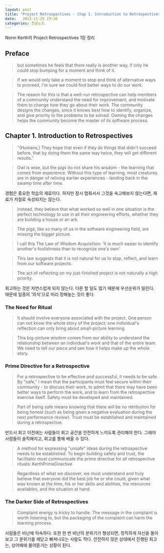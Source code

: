 ```yaml
---
layout: post
title: "Project Retrospectives - Chap 1. Introduction to Retrospectives"
date:   2013-11-25 23:36
categories: 전공노트
---
```


Norm Kerth의 Project Retrospectives 1장 정리

## Preface

> but sometimes he feels that there really is another way, if only he could stop bumping for a moment and think of it.

> If we would only take a moment to stop and think of alternative ways to proceed, I'm sure we could find better ways to do our work.

> The reason for this is that a well-run retrospective can help members of a community understand the need for improvement, and motivate them to change how they go about their work. The community designs the changes, since it knows best how to identify, organize, and give priority to the problems to be solved. Owning the changes helps the community become the master of its software process.

## Chapter 1. Introduction to Retrospectives


> "(Humans,) They hope that even if they do things that didn't succeed before, that by doing them the same way twice, they will get different results."

> Owl is wise, but the pigs do not share his wisdom - the learning that comes from experience. Without this type of learning, most creatures are in danger of reliving earlier experiences - landing back in the swamp time after time.

경험은 중요한 학습의 재료이다. 하지만 잠시 멈춰서서 그것을 숙고해보지 않는다면, 재료가 저절로 숙성되지는 않는다.


> Instead, they believe that what worked so well in one situation is the perfect technology to use in all their engineering efforts, whether they are building a house or an ark.

> The pigs, like so many of us in the software engineering field, are missing the bigger picture.

> I call this The Law of Wisdom Acquisition: 'It is much easier to identify another's foolishness than to recognize one's own'

> This law suggests that it is not natural for us to stop, reflect, and learn from our software projects.

> The act of reflecting on my just-finished project is not naturally a high priority.

회고하는 것은 자연스럽게 되지 않는다. 다른 할 일도 많기 때문에 우선순위가 밀린다. 때문에 일종의 '의식'으로 미리 정해놓는 것이 좋다.


### The Need for Ritual

> It should involve everyone associated with the project. One person can not know the whole story of the project; one individual's reflection can only bring about small-picture learning.

> This big-picture wisdom comes from our ability to understand the relationship between an individual's work and that of the entire team. We need to tell our piece and see how it helps make up the whole story.


### Prime Directive for a Retrospective

> For a retrospective to be effective and successful, it needs to be safe. By "safe," I mean that the participants must feel secure within their community - to discuss their work, to admit that there may have been better ways to perform the work, and to learn from the retrospective exercise itself. Safety must be developed and maintained.

> Part of being safe means knowing that there will be no retribution for being honest (such as being given a negative evaluation during the next performance review). Trust must be established and maintained during a retrospective.

반드시 회고 이전에는 사람들이 회고 공간을 안전하게 느끼도록 관리해야 한다. 그래야 사람들이 솔직해지고, 회고를 통해 배울 수 있다.

> A method for expressing "unsafe" ideas during the retrospective needs to be established. To begin building safety and trust, the facilitator must communicate the prime directive for all retrospective rituals: KerthPrimeDirective

> Regardless of what we discover, we must understand and truly believe that everyone did the best job he or she could, given what was known at the time, his or her skills and abilities, the resources availables, and the situation at hand.


### The Darker Side of Retrospectives

> Complaint energy is tricky to handle. The message in the complaint is worth listening to, but the packaging of the complaint can harm the learning process.

사람들은 비난에 익숙하다. 또한 한 번 비난의 분위기가 형성되면, 정직하게 자신을 돌아보고 그 분위기를 깨닫고 빠져나오는 사람도 적다. 안전하지 않은 상태에서 진행된 회고는, 상어떼에 물어뜯기는 상황이 된다.
